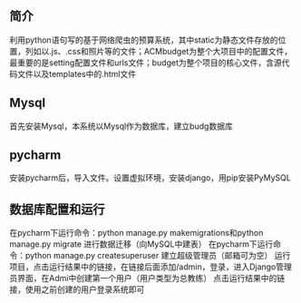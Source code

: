 简介
----
利用python语句写的基于网络爬虫的预算系统，其中static为静态文件存放的位置，列如以.js、.css和照片等的文件；ACMbudget为整个大项目中的配置文件，最重要的是setting配置文件和urls文件；budget为整个项目的核心文件，含源代码文件以及templates中的.html文件

Mysql
-------
首先安装Mysql，本系统以Mysql作为数据库，建立budg数据库

pycharm
----------
安装pycharm后，导入文件。设置虚拟环境，安装django，用pip安装PyMySQL

数据库配置和运行
-----------
在pycharm下运行命令：python manage.py makemigrations和python manage.py migrate 进行数据迁移（向MySQL中建表）
在pycharm下运行命令：python manage.py createsuperuser 建立超级管理员（邮箱可为空）
运行项目，点击运行结果中的链接，在链接后面添加/admin，登录，进入Django管理员界面，在Admi中创建第一个用户（用户类型为总教练）
点击运行结果中的链接，使用之前创建的用户登录系统即可
